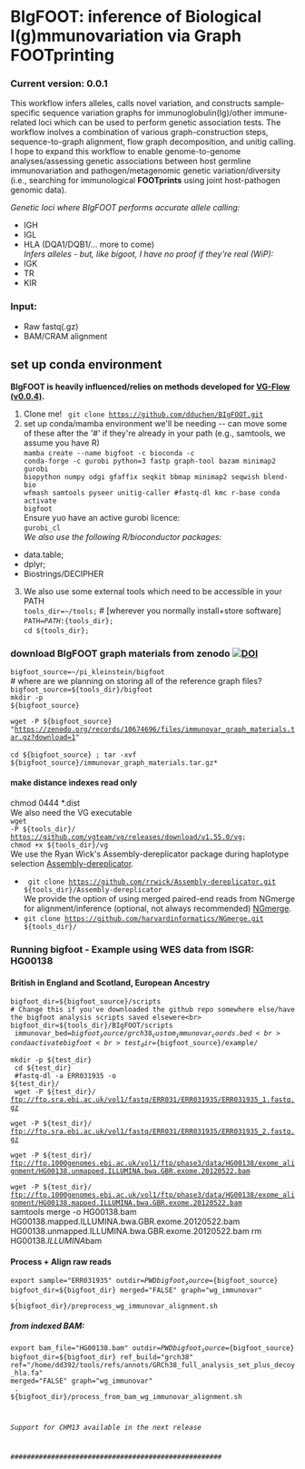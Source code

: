 # BIgFOOT: inference of Biological I(g)mmunovariation via Graph FOOTprinting
### Current version: 0.0.1

This workflow infers alleles, calls novel variation, and constructs sample-specific sequence variation graphs for immunoglobulin(Ig)/other immune-related loci which can be used to perform genetic association tests. The workflow inolves a combination of various graph-construction steps, sequence-to-graph alignment, flow graph decomposition, and unitig calling.<br>
I hope to expand this workflow to enable genome-to-genome analyses/assessing genetic associations between host germline immunovariation and pathogen/metagenomic genetic variation/diversity (i.e., searching for immunological <b>FOOTprints</b> using joint host-pathogen genomic data).

<i>Genetic loci where BIgFOOT performs accurate allele calling:</i>
- IGH
- IGL
- HLA (DQA1/DQB1/... more to come)<br>
<i>Infers alleles - but, like bigoot, I have no proof if they're real (WiP):</i><br>
- IGK
- TR
- KIR

### Input: 
- Raw fastq(.gz)
- BAM/CRAM alignment

## set up conda environment
<b> BIgFOOT is heavily influenced/relies on methods developed for <a href="https://bitbucket.org/jbaaijens/vg-flow/src/master/">VG-Flow (v0.0.4)</a>. </b>

1) Clone me! <code> git clone https://github.com/dduchen/BIgFOOT.git </code>
2) set up conda/mamba environment we'll be needing -- can move some of these after the '#' if they're already in your path (e.g., samtools, we assume you have R)<br>
<code>mamba create --name bigfoot -c bioconda -c conda-forge -c gurobi python=3 fastp graph-tool bazam minimap2 gurobi biopython numpy odgi gfaffix seqkit bbmap minimap2 seqwish blend-bio wfmash samtools pyseer unitig-caller #fastq-dl kmc r-base
conda activate bigfoot </code><br>
Ensure yuo have an active gurobi licence:<br>
<code>gurobi_cl</code><br>
<i> We also use the following R/bioconductor packages: </i><br>
- data.table;
- dplyr;
- Biostrings/DECIPHER </code>

3) We also use some external tools which need to be accessible in your PATH<br>
<code>tools_dir=~/tools;</code> # [wherever you normally install+store software]<br>
<code>PATH=$PATH:${tools_dir};</code><br>
<code>cd ${tools_dir};</code><br>

### download BIgFOOT graph materials from zenodo <a href="https://doi.org/10.5281/zenodo.10674696"><img src="https://zenodo.org/badge/DOI/10.5281/zenodo.10674696.svg" alt="DOI"></a><br>

<code>bigfoot_source=~/pi_kleinstein/bigfoot</code><br> # where are we planning on storing all of the reference graph files?
<code>bigfoot_source=${tools_dir}/bigfoot</code><br>
<code>mkdir -p ${bigfoot_source} </code><br>

<code>wget -P ${bigfoot_source} "https://zenodo.org/records/10674696/files/immunovar_graph_materials.tar.gz?download=1" </code><br>
<code>cd ${bigfoot_source} ; tar -xvf ${bigfoot_source}/immunovar_graph_materials.tar.gz*</code><br>
#### make distance indexes read only<br>
chmod 0444 *.dist<br>
We also need the VG executable<br>
<code>wget -P ${tools_dir}/ https://github.com/vgteam/vg/releases/download/v1.55.0/vg; chmod +x ${tools_dir}/vg </code><br>
We use the Ryan Wick's Assembly-dereplicator package during haplotype selection <a href="https://github.com/rrwick/Assembly-Dereplicator">Assembly-dereplicator</a>.<br>
- <code> git clone https://github.com/rrwick/Assembly-dereplicator.git ${tools_dir}/Assembly-dereplicator </code><br>
We provide the option of using merged paired-end reads from NGmerge for alignment/inference (optional, not always recommended) <a href="https://github.com/harvardinformatics/NGmerge">NGmerge</a>.<br></code>
- <code>git clone https://github.com/harvardinformatics/NGmerge.git ${tools_dir}/ </code><br>

### Running bigfoot - Example using WES data from ISGR: HG00138
#### British in England and Scotland, European Ancestry

<code>bigfoot_dir=${bigfoot_source}/scripts # Change this if you've downloaded the github repo somewhere else/have the bigfoot analysis scripts saved elsewere<br>
bigfoot_dir=${tools_dir}/BIgFOOT/scripts<br>
immunovar_bed=${bigfoot_source}/grch38_custom_immunovar_coords.bed<br>
conda activate bigfoot<br>
test_dir=${bigfoot_source}/example/<br>
mkdir -p ${test_dir}<br>
cd ${test_dir}<br>
#fastq-dl -a ERR031935 -o ${test_dir}/<br>
wget -P ${test_dir}/ ftp://ftp.sra.ebi.ac.uk/vol1/fastq/ERR031/ERR031935/ERR031935_1.fastq.gz<br>
wget -P ${test_dir}/ ftp://ftp.sra.ebi.ac.uk/vol1/fastq/ERR031/ERR031935/ERR031935_2.fastq.gz<br> wget -P ${test_dir}/ ftp://ftp.1000genomes.ebi.ac.uk/vol1/ftp/phase3/data/HG00138/exome_alignment/HG00138.unmapped.ILLUMINA.bwa.GBR.exome.20120522.bam<br>
wget -P ${test_dir}/ ftp://ftp.1000genomes.ebi.ac.uk/vol1/ftp/phase3/data/HG00138/exome_alignment/HG00138.mapped.ILLUMINA.bwa.GBR.exome.20120522.bam<br></code>
samtools merge -o HG00138.bam HG00138.mapped.ILLUMINA.bwa.GBR.exome.20120522.bam HG00138.unmapped.ILLUMINA.bwa.GBR.exome.20120522.bam
rm HG00138.*ILLUMINA*bam

#### Process + Align raw reads<br>
<code>export sample="ERR031935" outdir=${PWD} bigfoot_source=${bigfoot_source} bigfoot_dir=${bigfoot_dir} merged="FALSE" graph="wg_immunovar"</br>
. ${bigfoot_dir}/preprocess_wg_immunovar_alignment.sh<br></code>

##### from indexed BAM:
<code>export bam_file="HG00138.bam" outdir=${PWD} bigfoot_source=${bigfoot_source} bigfoot_dir=${bigfoot_dir} ref_build="grch38" ref="/home/dd392/tools/refs/annots/GRCh38_full_analysis_set_plus_decoy_hla.fa" merged="FALSE" graph="wg_immunovar"<br>
. ${bigfoot_dir}/process_from_bam_wg_immunovar_alignment.sh

<i>Support for CHM13 available in the next release</i>

####################################################

